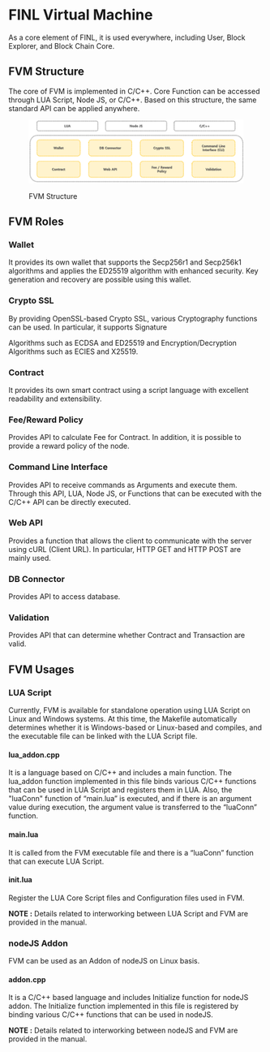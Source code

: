 # FINL Virtual Machine

As a core element of FINL, it is used everywhere, including User, Block Explorer, and Block Chain Core.

## FVM Structure

The core of FVM is implemented in C/C++. Core Function can be accessed through LUA Script, Node JS, or C/C++. Based on this structure, the same standard API can be applied anywhere.

<figure><img src="../../../.gitbook/assets/image.png" alt=""><figcaption><p>FVM Structure</p></figcaption></figure>

## FVM Roles

### Wallet

It provides its own wallet that supports the Secp256r1 and Secp256k1 algorithms and applies the ED25519 algorithm with enhanced security. Key generation and recovery are possible using this wallet.

### Crypto SSL

By providing OpenSSL-based Crypto SSL, various Cryptography functions can be used. In particular, it supports Signature

Algorithms such as ECDSA and ED25519 and Encryption/Decryption Algorithms such as ECIES and X25519.

### Contract

It provides its own smart contract using a script language with excellent readability and extensibility.

### Fee/Reward Policy

Provides API to calculate Fee for Contract. In addition, it is possible to provide a reward policy of the node.

### Command Line Interface

Provides API to receive commands as Arguments and execute them. Through this API, LUA, Node JS, or Functions that can be executed with the C/C++ API can be directly executed.

### Web API

Provides a function that allows the client to communicate with the server using cURL (Client URL). In particular, HTTP GET and HTTP POST are mainly used.

### DB Connector

Provides API to access database.

### Validation

Provides API that can determine whether Contract and Transaction are valid.

## FVM Usages

### LUA Script

Currently, FVM is available for standalone operation using LUA Script on Linux and Windows systems. At this time, the Makefile automatically determines whether it is Windows-based or Linux-based and compiles, and the executable file can be linked with the LUA Script file.

#### &#x20;lua\_addon.cpp

It is a language based on C/C++ and includes a main function. The lua\_addon function implemented in this file binds various C/C++ functions that can be used in LUA Script and registers them in LUA. Also, the "luaConn" function of “main.lua” is executed, and if there is an argument value during execution, the argument value is transferred to the “luaConn” function.

#### main.lua

It is called from the FVM executable file and there is a “luaConn” function that can execute LUA Script.

#### init.lua

Register the LUA Core Script files and Configuration files used in FVM.

**NOTE :** Details related to interworking between LUA Script and FVM are provided in the manual.

### nodeJS Addon

FVM can be used as an Addon of nodeJS on Linux basis.

#### addon.cpp

It is a C/C++ based language and includes Initialize function for nodeJS addon. The Initialize function implemented in this file is registered by binding various C/C++ functions that can be used in nodeJS.

**NOTE :** Details related to interworking between nodeJS and FVM are provided in the manual.

